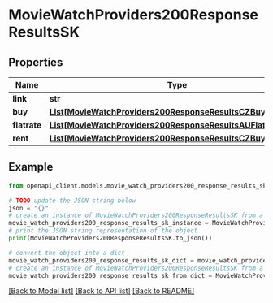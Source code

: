 # MovieWatchProviders200ResponseResultsSK


## Properties

Name | Type | Description | Notes
------------ | ------------- | ------------- | -------------
**link** | **str** |  | [optional] 
**buy** | [**List[MovieWatchProviders200ResponseResultsCZBuyInner]**](MovieWatchProviders200ResponseResultsCZBuyInner.md) |  | [optional] 
**flatrate** | [**List[MovieWatchProviders200ResponseResultsAUFlatrateInner]**](MovieWatchProviders200ResponseResultsAUFlatrateInner.md) |  | [optional] 
**rent** | [**List[MovieWatchProviders200ResponseResultsCZBuyInner]**](MovieWatchProviders200ResponseResultsCZBuyInner.md) |  | [optional] 

## Example

```python
from openapi_client.models.movie_watch_providers200_response_results_sk import MovieWatchProviders200ResponseResultsSK

# TODO update the JSON string below
json = "{}"
# create an instance of MovieWatchProviders200ResponseResultsSK from a JSON string
movie_watch_providers200_response_results_sk_instance = MovieWatchProviders200ResponseResultsSK.from_json(json)
# print the JSON string representation of the object
print(MovieWatchProviders200ResponseResultsSK.to_json())

# convert the object into a dict
movie_watch_providers200_response_results_sk_dict = movie_watch_providers200_response_results_sk_instance.to_dict()
# create an instance of MovieWatchProviders200ResponseResultsSK from a dict
movie_watch_providers200_response_results_sk_from_dict = MovieWatchProviders200ResponseResultsSK.from_dict(movie_watch_providers200_response_results_sk_dict)
```
[[Back to Model list]](../README.md#documentation-for-models) [[Back to API list]](../README.md#documentation-for-api-endpoints) [[Back to README]](../README.md)


